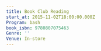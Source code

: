 ```yaml
---
title: Book Club Reading
start_at: 2015-11-02T18:00:00.000Z
Program: bash
book_isbn: 9780807075463
Genre: ''
Venue: In-store
---
```

